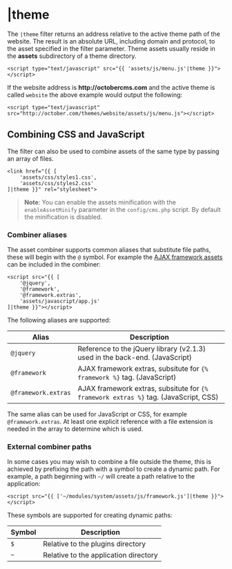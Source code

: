 # |theme

The `|theme` filter returns an address relative to the active theme path of the website. The result is an absolute URL, including domain and protocol, to the asset specified in the filter parameter. Theme assets usually reside in the **assets** subdirectory of a theme directory.

    <script type="text/javascript" src="{{ 'assets/js/menu.js'|theme }}"></script>

If the website address is __http://octobercms.com__ and the active theme is called `website` the above example would output the following:

    <script type="text/javascript" src="http://october.com/themes/website/assets/js/menu.js"></script>

<a name="combine-css-javascript"></a>
## Combining CSS and JavaScript

The filter can also be used to combine assets of the same type by passing an array of files.

    <link href="{{ [
        'assets/css/styles1.css',
        'assets/css/styles2.css'
    ]|theme }}" rel="stylesheet">

> **Note**: You can enable the assets minification with the `enableAssetMinify` parameter in the `config/cms.php` script. By default the minification is disabled.

<a name="combiner-aliases"></a>
### Combiner aliases

The asset combiner supports common aliases that substitute file paths, these will begin with the `@` symbol. For example the [AJAX framework assets](../ajax/introduction#framework-script) can be included in the combiner:

    <script src="{{ [
        '@jquery',
        '@framework',
        '@framework.extras',
        'assets/javascript/app.js'
    ]|theme }}"></script>

The following aliases are supported:

Alias | Description
------------- | -------------
`@jquery` | Reference to the jQuery library (v2.1.3) used in the back-end. (JavaScript)
`@framework` | AJAX framework extras, subsitute for `{% framework %}` tag. (JavaScript)
`@framework.extras` | AJAX framework extras, subsitute for `{% framework extras %}` tag. (JavaScript, CSS)

The same alias can be used for JavaScript or CSS, for example `@framework.extras`. At least one explicit reference with a file extension is needed in the array to determine which is used.

<a name="external-combiner-paths"></a>
### External combiner paths

In some cases you may wish to combine a file outside the theme, this is achieved by prefixing the path with a symbol to create a dynamic path. For example, a path beginning with `~/` will create a path relative to the application:

    <script src="{{ ['~/modules/system/assets/js/framework.js']|theme }}"></script>

These symbols are supported for creating dynamic paths:

Symbol | Description
------------- | -------------
`$` | Relative to the plugins directory
`~` | Relative to the application directory
